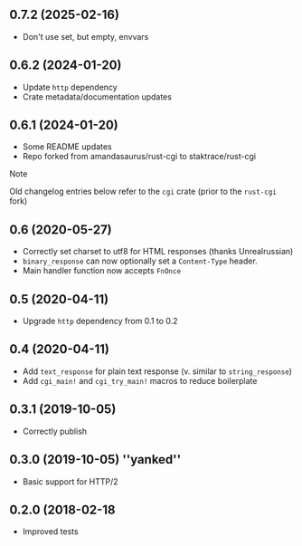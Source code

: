 0.7.2 (2025-02-16)
------------------

 * Don't use set, but empty, envvars

0.6.2 (2024-01-20)
------------------

 * Update `http` dependency
 * Crate metadata/documentation updates

0.6.1 (2024-01-20)
------------------

 * Some README updates
 * Repo forked from amandasaurus/rust-cgi to staktrace/rust-cgi


> [!NOTE]
> Old changelog entries below refer to the `cgi` crate (prior to the `rust-cgi` fork)

0.6 (2020-05-27)
----------------

 * Correctly set charset to utf8 for HTML responses (thanks Unrealrussian)
 * `binary_response` can now optionally set a `Content-Type` header.
 * Main handler function now accepts `FnOnce`

0.5 (2020-04-11)
----------------

 * Upgrade `http` dependency from 0.1 to 0.2

0.4 (2020-04-11)
----------------

 * Add `text_response` for plain text response (v. similar to `string_response`)
 * Add `cgi_main!` and `cgi_try_main!` macros to reduce boilerplate

0.3.1 (2019-10-05)
----------------

 * Correctly publish

0.3.0 (2019-10-05) ''yanked''
----------------

 * Basic support for HTTP/2

0.2.0 (2018-02-18
----------------

 * Improved tests
